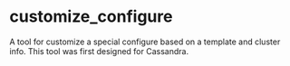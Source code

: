 # customize_configure
A tool for customize a special configure based on a template and cluster info. This tool was first designed for Cassandra.
